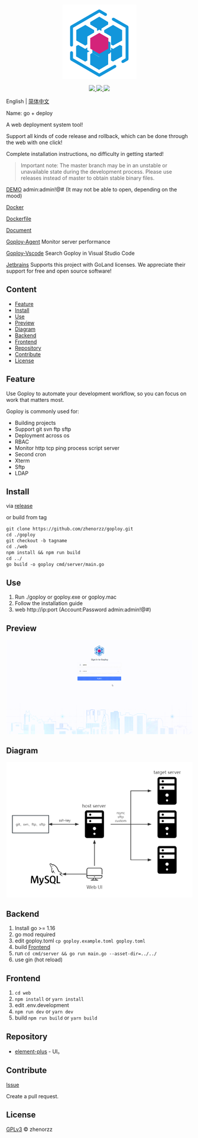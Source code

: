 <p align=center>
    <img src="./banner.png" alt="logo" title="logo" />
</p>

<p align="center">
  <a href="#">
      <img src="https://img.shields.io/badge/readme%20style-standard-brightgreen.svg">
  </a>
  <a href="#">
      <img src="https://img.shields.io/badge/give%20me-a%20star-green.svg">
    </a>
  <a href="LICENSE">
    <img src="https://img.shields.io/badge/License-MIT-yellow.svg">
  </a>
</p>

English | [简体中文](./README.zh-CN.md)

Name: go + deploy

A web deployment system tool!

Support all kinds of code release and rollback, which can be done through the web with one click!

Complete installation instructions, no difficulty in getting started!

> Important note: The master branch may be in an unstable or unavailable state during the development process. Please use releases instead of master to obtain stable binary files.

[DEMO](http://demo.goploy.icu) admin:admin!@# (It may not be able to open, depending on the mood)

[Docker](https://hub.docker.com/r/zhenorzz/goploy)

[Dockerfile](./docker/Dockerfile)

[Document](https://docs.goploy.icu)

[Goploy-Agent](https://github.com/zhenorzz/goploy-agent) Monitor server performance

[Goploy-Vscode](https://github.com/goploy-devops/goploy-vscode) Search Goploy in Visual Studio Code

[Jetbrains](https://www.jetbrains.com/?from=zhenorzz/goploy) Supports this project with GoLand licenses. We appreciate their support for free and open source software!

## Content

- [Feature](#Feature)
- [Install](#Install)
- [Use](#Use)
- [Preview](#Preview)
- [Diagram](#Diagram)
- [Backend](#Backend)
- [Frontend](#Frontend)
- [Repository](#Repository)
- [Contribute](#Contribute)
- [License](#License)

## Feature

Use Goploy to automate your development workflow, so you can focus on work that matters most. 

Goploy is commonly used for:

- Building projects
- Support git svn ftp sftp
- Deployment across os
- RBAC
- Monitor http tcp ping process script server
- Second cron 
- Xterm
- Sftp
- LDAP

## Install

via [release](https://github.com/zhenorzz/goploy/releases)

or build from tag
```
git clone https://github.com/zhenorzz/goploy.git
cd ./goploy
git checkout -b tagname
cd ./web
npm install && npm run build
cd ../
go build -o goploy cmd/server/main.go
```

## Use
1. Run ./goploy or goploy.exe or goploy.mac
2. Follow the installation guide
3. web http://ip:port  (Account:Password admin:admin!@#)

## Preview
![Preview](./preview.gif)

## Diagram
![Diagram](./goploy.png)

## Backend
1. Install go >= 1.16
2. go mod required
3. edit goploy.toml `cp goploy.example.toml goploy.toml`
4. build [Frontend](#Frontend)
5. run `cd cmd/server && go run main.go --asset-dir=../../`
6. use gin (hot reload)

## Frontend
1. `cd web`
2. `npm install` or `yarn install`
3. edit .env.development
4. `npm run dev` or `yarn dev`
5. build `npm run build` or `yarn build`

## Repository

- [element-plus](https://element-plus.gitee.io/) - UI。

## Contribute

[Issue](https://github.com/zhenorzz/goploy/issues/new) 

Create a pull request.

## License

[GPLv3](LICENSE) © zhenorzz

